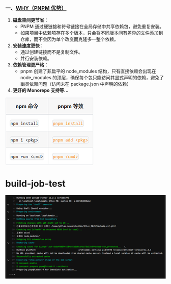 ### 一、[WHY（PNPM 优势）](https://pnpm.io/zh/motivation)
1. **磁盘空间更节省**：
	- PNPM 通过硬链接和符号链接在全局存储中共享依赖包，避免重复安装。
	- 如果项目中依赖项存在多个版本，只会将不同版本间有差异的文件添加到仓库，而不会因为单个改变而克隆多一整个依赖。
2. **安装速度更快**：
	- 通过创建链接而不是复制文件。
	- 并行安装依赖。
3. **依赖管理更严格**：
	- pnpm 创建了非扁平的 node_modules 结构，只有直接依赖会出现在 node_modules 的顶层，确保每个包只能访问其显式声明的依赖，避免了幽灵依赖问题（访问未在 package.json 中声明的依赖）
4. **更好的 Monorepo 支持等...**



![](Knowledge_Skill/Images/4382FB4A-C70A-47c1-A6F9-7BF95257DB45.png)
# build-job-test
![](Knowledge_Skill/Images/Pasted%20image%2020241226163846.png)

